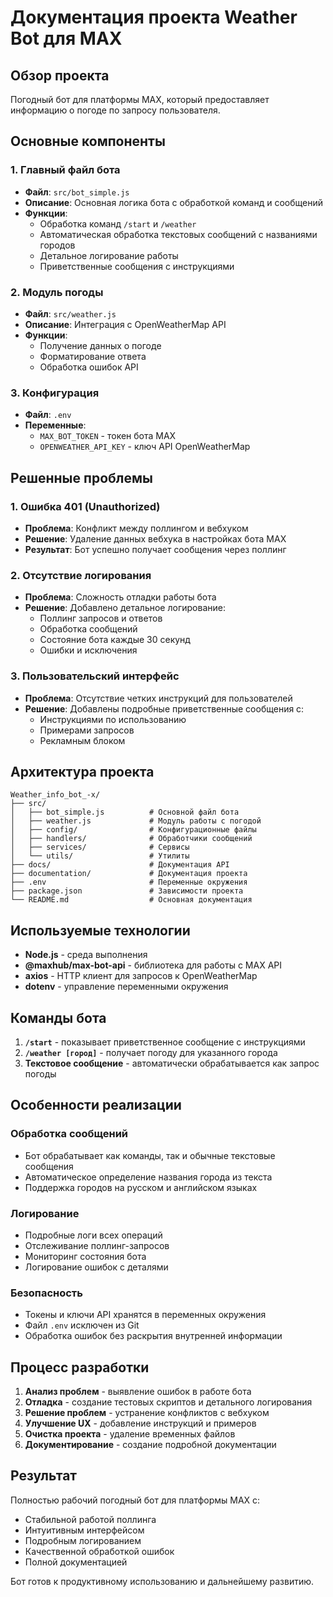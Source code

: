 # Документация проекта Weather Bot для MAX

## Обзор проекта
Погодный бот для платформы MAX, который предоставляет информацию о погоде по запросу пользователя.

## Основные компоненты

### 1. Главный файл бота
- **Файл**: `src/bot_simple.js`
- **Описание**: Основная логика бота с обработкой команд и сообщений
- **Функции**:
  - Обработка команд `/start` и `/weather`
  - Автоматическая обработка текстовых сообщений с названиями городов
  - Детальное логирование работы
  - Приветственные сообщения с инструкциями

### 2. Модуль погоды
- **Файл**: `src/weather.js`
- **Описание**: Интеграция с OpenWeatherMap API
- **Функции**:
  - Получение данных о погоде
  - Форматирование ответа
  - Обработка ошибок API

### 3. Конфигурация
- **Файл**: `.env`
- **Переменные**:
  - `MAX_BOT_TOKEN` - токен бота MAX
  - `OPENWEATHER_API_KEY` - ключ API OpenWeatherMap

## Решенные проблемы

### 1. Ошибка 401 (Unauthorized)
- **Проблема**: Конфликт между поллингом и вебхуком
- **Решение**: Удаление данных вебхука в настройках бота MAX
- **Результат**: Бот успешно получает сообщения через поллинг

### 2. Отсутствие логирования
- **Проблема**: Сложность отладки работы бота
- **Решение**: Добавлено детальное логирование:
  - Поллинг запросов и ответов
  - Обработка сообщений
  - Состояние бота каждые 30 секунд
  - Ошибки и исключения

### 3. Пользовательский интерфейс
- **Проблема**: Отсутствие четких инструкций для пользователей
- **Решение**: Добавлены подробные приветственные сообщения с:
  - Инструкциями по использованию
  - Примерами запросов
  - Рекламным блоком

## Архитектура проекта

```
Weather_info_bot_-x/
├── src/
│   ├── bot_simple.js          # Основной файл бота
│   ├── weather.js             # Модуль работы с погодой
│   ├── config/                # Конфигурационные файлы
│   ├── handlers/              # Обработчики сообщений
│   ├── services/              # Сервисы
│   └── utils/                 # Утилиты
├── docs/                      # Документация API
├── documentation/             # Документация проекта
├── .env                       # Переменные окружения
├── package.json               # Зависимости проекта
└── README.md                  # Основная документация
```

## Используемые технологии

- **Node.js** - среда выполнения
- **@maxhub/max-bot-api** - библиотека для работы с MAX API
- **axios** - HTTP клиент для запросов к OpenWeatherMap
- **dotenv** - управление переменными окружения

## Команды бота

1. **`/start`** - показывает приветственное сообщение с инструкциями
2. **`/weather [город]`** - получает погоду для указанного города
3. **Текстовое сообщение** - автоматически обрабатывается как запрос погоды

## Особенности реализации

### Обработка сообщений
- Бот обрабатывает как команды, так и обычные текстовые сообщения
- Автоматическое определение названия города из текста
- Поддержка городов на русском и английском языках

### Логирование
- Подробные логи всех операций
- Отслеживание поллинг-запросов
- Мониторинг состояния бота
- Логирование ошибок с деталями

### Безопасность
- Токены и ключи API хранятся в переменных окружения
- Файл `.env` исключен из Git
- Обработка ошибок без раскрытия внутренней информации

## Процесс разработки

1. **Анализ проблем** - выявление ошибок в работе бота
2. **Отладка** - создание тестовых скриптов и детального логирования
3. **Решение проблем** - устранение конфликтов с вебхуком
4. **Улучшение UX** - добавление инструкций и примеров
5. **Очистка проекта** - удаление временных файлов
6. **Документирование** - создание подробной документации

## Результат

Полностью рабочий погодный бот для платформы MAX с:
- Стабильной работой поллинга
- Интуитивным интерфейсом
- Подробным логированием
- Качественной обработкой ошибок
- Полной документацией

Бот готов к продуктивному использованию и дальнейшему развитию.